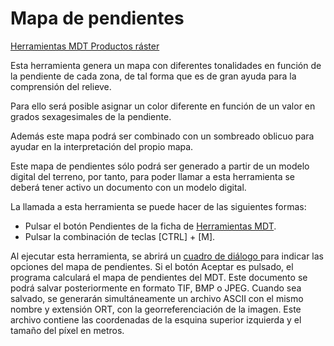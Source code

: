 # Mapa de pendientes

[Herramientas MDT Productos ráster](../fichas-de-herramientas/untitled-249/)

Esta herramienta genera un mapa con diferentes tonalidades en función de la pendiente de cada zona, de tal forma que es de gran ayuda para la comprensión del relieve.

Para ello será posible asignar un color diferente en función de un valor en grados sexagesimales de la pendiente.

Además este mapa podrá ser combinado con un sombreado oblicuo para ayudar en la interpretación del propio mapa.

Este mapa de pendientes sólo podrá ser generado a partir de un modelo digital del terreno, por tanto, para poder llamar a esta herramienta se deberá tener activo un documento con un modelo digital.

La llamada a esta herramienta se puede hacer de las siguientes formas:

* Pulsar el botón  Pendientes de la ficha de [Herramientas MDT](../fichas-de-herramientas/untitled-249/).
* Pulsar la combinación de teclas \[CTRL\] + \[M\].

Al ejecutar esta herramienta, se abrirá un [cuadro de diálogo ](../herramientas-mdt/untitled-156.md)para indicar las opciones del mapa de pendientes. Si el botón Aceptar es pulsado, el programa calculará el mapa de pendientes del MDT. Este documento se podrá salvar posteriormente en formato TIF, BMP o JPEG. Cuando sea salvado, se generarán simultáneamente un archivo ASCII con el mismo nombre y extensión ORT, con la georreferenciación de la imagen. Este archivo contiene las coordenadas de la esquina superior izquierda y el tamaño del píxel en metros.

